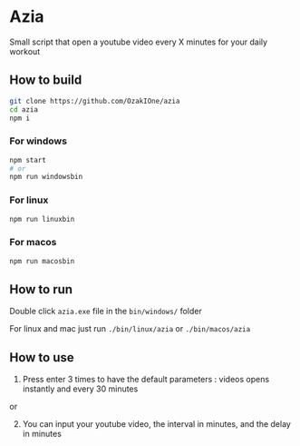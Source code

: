 # Azia

Small script that open a youtube video every X minutes for your daily workout

## How to build

```bash
git clone https://github.com/OzakIOne/azia
cd azia
npm i
```

### For windows

```bash
npm start
# or
npm run windowsbin
```

### For linux

```bash
npm run linuxbin
```

### For macos

```bash
npm run macosbin
```

## How to run

Double click `azia.exe` file in the `bin/windows/` folder

For linux and mac just run `./bin/linux/azia` or `./bin/macos/azia`

## How to use

1. Press enter 3 times to have the default parameters : videos opens instantly and every 30 minutes

or

2. You can input your youtube video, the interval in minutes, and the delay in minutes
